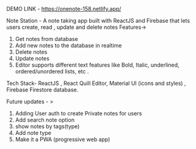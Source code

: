 DEMO LINK - https://onenote-158.netlify.app/


Note Station - A note taking app built with ReactJS and Firebase that lets users create, read , update and delete notes
Features->
1. Get notes from database
2. Add new notes to the database in realtime
3. Delete notes
4. Update notes 
5. Editor supports different text features like Bold, Italic, underlined, ordered/unordered lists, etc .

Tech Stack- ReactJS , React Quill Editor, Material UI (icons and styles) , Firebase Firestore database.


Future updates - >
1. Adding User auth to create Private notes for users
2. Add search note option
3. show notes by tags(type)
4. Add note type
5. Make it a PWA (progressive web app)
 
